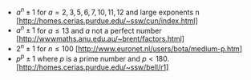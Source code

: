 * $a^n \pm 1$ for $a = 2, 3, 5, 6, 7, 10, 11, 12$ and large exponents n [http://homes.cerias.purdue.edu/~ssw/cun/index.html]
 * $a^n \pm 1$ for $a ≤ 13$ and $a$ not a perfect number [http://wwwmaths.anu.edu.au/~brent/factors.html]
 * $2^n \pm 1$ for $n ≤ 100$ [http://www.euronet.nl/users/bota/medium-p.htm]
 * $p^p \pm 1$ where $p$ is a prime number and $p < 180$. [http://homes.cerias.purdue.edu/~ssw/bell/r1]
